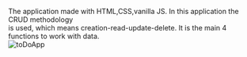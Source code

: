 The application made with HTML,CSS,vanilla JS. In this application the CRUD methodology<br> is used, which means creation-read-update-delete. It is the main 4 functions to work with data.
<br>
![toDoApp](https://user-images.githubusercontent.com/87814580/161262685-51b69cdc-a938-4be3-a8cb-e5acf0a27071.jpeg)

